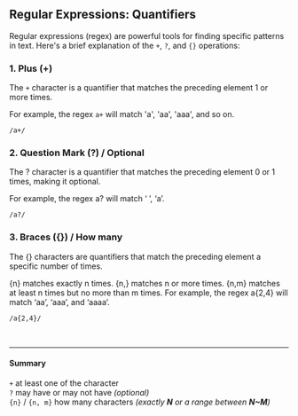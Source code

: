 ## Regular Expressions: Quantifiers

Regular expressions (regex) are powerful tools for finding specific patterns in text. Here's a brief explanation of the `+`, `?`, and `{}` operations:

### 1. Plus (+) 

The `+` character is a quantifier that matches the preceding element 1 or more times. 

For example, the regex `a+` will match 'a', 'aa', 'aaa', and so on.

```regex
/a+/
```

### 2. Question Mark (?) / Optional
The ? character is a quantifier that matches the preceding element 0 or 1 times, making it optional.

For example, the regex a? will match ‘ ’, ‘a’.

```regex
/a?/
```

### 3. Braces ({}) / How many
The {} characters are quantifiers that match the preceding element a specific number of times.

{n} matches exactly n times.
{n,} matches n or more times.
{n,m} matches at least n times but no more than m times.
For example, the regex a{2,4} will match ‘aa’, ‘aaa’, and ‘aaaa’.

```regex
/a{2,4}/
```

<br>

---
#### Summary

`+` at least one of the character  
`?` may have or may not have *(optional)*  
`{n}` / `{n, m}` how many characters *(exactly **N** or a range between **N~M**)*  